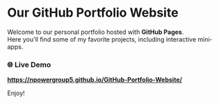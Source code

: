 
# Our GitHub Portfolio Website

Welcome to our personal portfolio hosted with **GitHub Pages**.  
Here you'll find some of my favorite projects, including interactive mini-apps.

### 🌐 Live Demo
**https://npowergroup5.github.io/GitHub-Portfolio-Website/**

Enjoy!
